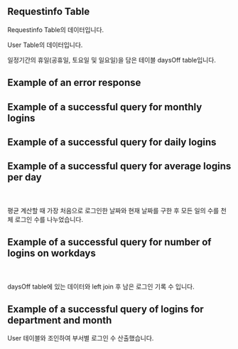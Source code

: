 
## Requestinfo Table


Requestinfo Table의 데이터입니다.


User Table의 데이터입니다.


일정기간의 휴일(공휴일, 토요일 및 일요일)을 담은 테이블 daysOff table입니다.


## Example of an error response




## Example of a successful query for monthly logins


## Example of a successful query for daily logins


## Example of a successful query for average logins per day

<br/><br/>
평균 계산할 때 가장 처음으로 로그인한 날짜와 현재 날짜를 구한 후 모든 일의 수를 천체 로그인 수를 나누었습니다.


## Example of a successful query for number of logins on workdays

<br/><br/>
daysOff table에 있는 데이터와 left join 후 남은 로그인 기록 수 입니다.


## Example of a successful query of logins for department and month

User 테이블와 조인하여 부서별 로그인 수 산출했습니다.



